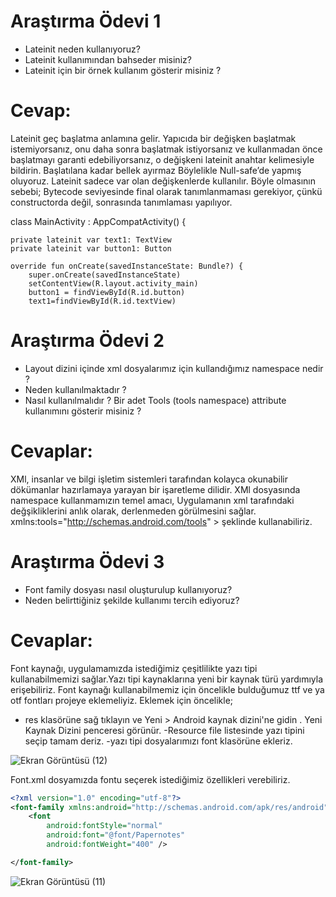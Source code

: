 
# Araştırma Ödevi 1 
- Lateinit neden kullanıyoruz?
- Lateinit kullanımından bahseder misiniz?
- Lateinit için bir örnek kullanım gösterir misiniz ?

# Cevap:
Lateinit geç başlatma anlamına gelir. Yapıcıda bir değişken başlatmak istemiyorsanız, onu daha sonra başlatmak istiyorsanız ve
kullanmadan önce başlatmayı garanti edebiliyorsanız, o değişkeni lateinit anahtar kelimesiyle bildirin. Başlatılana kadar bellek ayırmaz
Böylelikle Null-safe’de yapmış oluyoruz. Lateinit sadece var olan değişkenlerde kullanılır. Böyle olmasının sebebi; Bytecode seviyesinde final
olarak tanımlanmaması gerekiyor, çünkü constructorda değil, sonrasında tanımlaması yapılıyor.

class MainActivity : AppCompatActivity() {

    private lateinit var text1: TextView
    private lateinit var button1: Button

    override fun onCreate(savedInstanceState: Bundle?) {
        super.onCreate(savedInstanceState)
        setContentView(R.layout.activity_main)
        button1 = findViewById(R.id.button)
        text1=findViewById(R.id.textView)
        
        

# Araştırma Ödevi 2
- Layout dizini içinde xml dosyalarımız için kullandığımız namespace nedir ?
- Neden kullanılmaktadır ?
- Nasıl kullanılmalıdır ?
Bir adet Tools (tools namespace) attribute kullanımını gösterir misiniz ?
# Cevaplar:
XMl, insanlar ve bilgi işletim sistemleri tarafından kolayca okunabilir dökümanlar hazırlamaya yarayan bir işaretleme dilidir.
XMl dosyasında namespace kullanmamızın temel amacı, Uygulamanın xml tarafındaki değşikliklerini anlık olarak, derlenmeden görülmesini sağlar. 
xmlns:tools="http://schemas.android.com/tools" > şeklinde kullanabiliriz.

# Araştırma Ödevi 3
- Font family dosyası nasıl oluşturulup kullanıyoruz?
- Neden belirttiğiniz şekilde kullanımı tercih ediyoruz?
# Cevaplar:

Font kaynağı, uygulamamızda istediğimiz çeşitlilikte yazı tipi kullanabilmemizi sağlar.Yazı tipi kaynaklarına yeni bir kaynak türü yardımıyla erişebiliriz. Font kaynağı kullanabilmemiz için öncelikle bulduğumuz ttf ve ya otf fontları projeye eklemeliyiz. Eklemek için öncelikle;
- res klasörüne sağ tıklayın ve Yeni > Android kaynak dizini'ne gidin .
Yeni Kaynak Dizini penceresi görünür.
-Resource file listesinde yazı tipini seçip tamam deriz.
-yazı tipi dosyalarımızı font klasörüne ekleriz.


![Ekran Görüntüsü (12)](https://user-images.githubusercontent.com/55882459/165592467-eb7891a9-cda2-4df0-8b03-38687e3370e7.png)

Font.xml dosyamızda fontu seçerek istediğimiz özellikleri verebiliriz.
```xml
<?xml version="1.0" encoding="utf-8"?>
<font-family xmlns:android="http://schemas.android.com/apk/res/android">
    <font
        android:fontStyle="normal"
        android:font="@font/Papernotes"
        android:fontWeight="400" />

</font-family>
```
![Ekran Görüntüsü (11)](https://user-images.githubusercontent.com/55882459/165593063-93e12505-3e77-4b60-8e12-529201e5b351.png)


